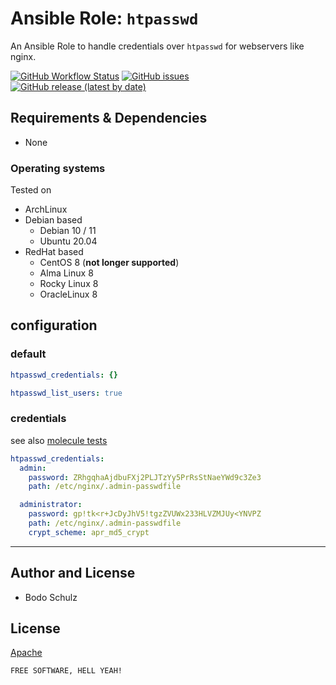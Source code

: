 
# Ansible Role:  `htpasswd`

An Ansible Role to handle credentials over `htpasswd` for webservers like nginx.

[![GitHub Workflow Status](https://img.shields.io/github/workflow/status/bodsch/ansible-htpasswd/CI)][ci]
[![GitHub issues](https://img.shields.io/github/issues/bodsch/ansible-htpasswd)][issues]
[![GitHub release (latest by date)](https://img.shields.io/github/v/release/bodsch/ansible-htpasswd)][releases]

[ci]: https://github.com/bodsch/ansible-htpasswd/actions
[issues]: https://github.com/bodsch/ansible-htpasswd/issues?q=is%3Aopen+is%3Aissue
[releases]: https://github.com/bodsch/ansible-htpasswd/releases


## Requirements & Dependencies

- None

### Operating systems

Tested on

* ArchLinux
* Debian based
    - Debian 10 / 11
    - Ubuntu 20.04
* RedHat based
    - CentOS 8 (**not longer supported**)
    - Alma Linux 8
    - Rocky Linux 8
    - OracleLinux 8

## configuration

### default

```yaml
htpasswd_credentials: {}

htpasswd_list_users: true
```

### credentials

see also [molecule tests](molecule/default/group_vars/all/vars.yaml)

```yaml
htpasswd_credentials:
  admin:
    password: ZRhgqhaAjdbuFXj2PLJTzYy5PrRsStNaeYWd9c3Ze3
    path: /etc/nginx/.admin-passwdfile

  administrator:
    password: gp!tk<r+JcDyJhV5!tgzZVUWx233HLVZMJUy<YNVPZ
    path: /etc/nginx/.admin-passwdfile
    crypt_scheme: apr_md5_crypt
```

---

## Author and License

- Bodo Schulz

## License

[Apache](LICENSE)

`FREE SOFTWARE, HELL YEAH!`
